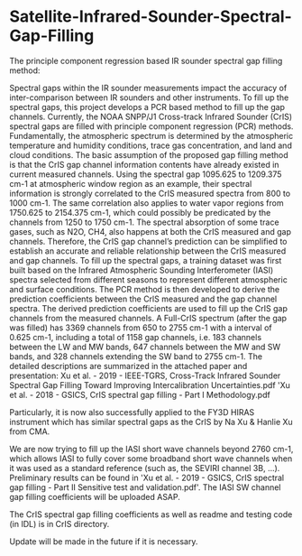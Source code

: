 # Satellite-Infrared-Sounder-Spectral-Gap-Filling
The principle component regression based IR sounder spectral gap filling method:

Spectral gaps within the IR sounder measurements impact the accuracy of inter-comparison between IR sounders and other instruments. To fill up the spectral gaps, this project develops a PCR based method to fill up the gap channels.
Currently, the NOAA SNPP/J1 Cross-track Infrared Sounder (CrIS) spectral gaps are filled with principle component regression (PCR) methods. Fundamentally, the atmospheric spectrum is determined by the atmospheric temperature and humidity conditions, trace gas concentration, and land and cloud conditions. The basic assumption of the proposed gap filling method is that the CrIS gap channel information contents have already existed in current measured channels. Using the spectral gap 1095.625 to 1209.375 cm-1 at atmospheric window region as an example, their spectral information is strongly correlated to the CrIS measured spectra from 800 to 1000 cm-1. The same correlation also applies to water vapor regions from 1750.625 to 2154.375 cm-1, which could possibly be predicated by the channels from 1250 to 1750 cm-1. The spectral absorption of some trace gases, such as N2O, CH4, also happens at both the CrIS measured and gap channels. Therefore, the CrIS gap channel’s prediction can be simplified to establish an accurate and reliable relationship between the CrIS measured and gap channels. To fill up the spectral gaps, a training dataset was first built based on the Infrared Atmospheric Sounding Interferometer (IASI) spectra selected from different seasons to represent different atmospheric and surface conditions. The PCR method is then developed to derive the prediction coefficients between the CrlS measured and the gap channel spectra. The derived prediction coefficients are used to fill up the CrIS gap channels from the measured channels. A Full-CrIS spectrum (after the gap was filled) has 3369 channels from 650 to 2755 cm-1 with a interval of 0.625 cm-1, including a total of 1158 gap channels, i.e. 183 channels between the LW and MW bands, 647 channels between the MW and SW bands, and 328 channels extending the SW band to 2755 cm-1. The detailed descriptions are summarized in the attached paper and presentation:
  Xu et al. - 2019 - IEEE-TGRS, Cross-Track Infrared Sounder Spectral Gap Filling Toward Improving Intercalibration Uncertainties.pdf
 'Xu et al. - 2018 - GSICS, CrIS spectral gap filling - Part I  Methodology.pdf

Particularly, it is now also successfully applied to the FY3D HIRAS instrument which has similar spectral gaps as the CrIS by Na Xu & Hanlie Xu from CMA.

We are now trying to fill up the IASI short wave channels beyond 2760 cm-1, which allows IASI to fully cover some broadband short wave channels when it was used as a standard reference (such as, the SEVIRI channel 3B, ...). Preliminary results can be found in 
 'Xu et al. - 2019 - GSICS, CrIS spectral gap filling - Part II Sensitive test and validation.pdf'. The IASI SW channel gap filling coefficients will be uploaded ASAP. 

The CrIS spectral gap filling coefficients as well as readme and testing code (in IDL) is in CrIS directory.

Update will be made in the future if it is necessary. 
